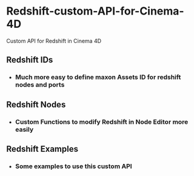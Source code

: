 # Redshift-custom-API-for-Cinema-4D

Custom API for Redshift in Cinema 4D
  
## Redshift IDs
  
- ### Much more easy to define maxon Assets ID for redshift nodes and ports

## Redshift Nodes

- ### Custom Functions to modify Redshift in Node Editor more easily

## Redshift Examples
- ### Some examples to use this custom API